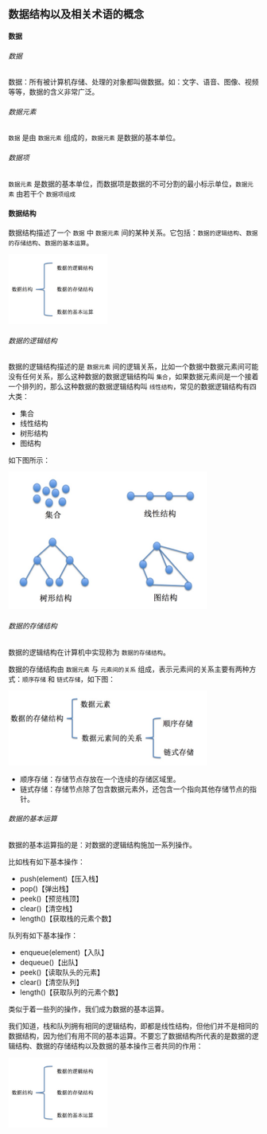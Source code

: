 ## 数据结构以及相关术语的概念

#### 数据

###### 数据

数据：所有被计算机存储、处理的对象都叫做数据。如：文字、语音、图像、视频 等等，数据的含义非常广泛。

###### 数据元素

`数据` 是由 `数据元素` 组成的，`数据元素` 是数据的基本单位。

###### 数据项

`数据元素` 是数据的基本单位，而数据项是数据的不可分割的最小标示单位，`数据元素` 由若干个 `数据项组成`

#### 数据结构

数据结构描述了一个 `数据` 中 `数据元素` 间的某种关系。它包括：`数据的逻辑结构`、`数据的存储结构`、`数据的基本运算`。

<img src="../../asset/img/sjjg1.png" width="200" />

###### 数据的逻辑结构

数据的逻辑结构描述的是 `数据元素` 间的逻辑关系，比如一个数据中数据元素间可能没有任何关系，那么这种数据的数据逻辑结构叫 `集合`，如果数据元素间是一个接着一个排列的，那么这种数据的数据逻辑结构叫 `线性结构`，常见的数据逻辑结构有四大类：

* 集合
* 线性结构
* 树形结构
* 图结构

如下图所示：

<img src="../../asset/img/ljjg.png" width="400" />

###### 数据的存储结构

数据的逻辑结构在计算机中实现称为 `数据的存储结构`。

数据的存储结构由 `数据元素` 与 `元素间的关系` 组成，表示元素间的关系主要有两种方式：`顺序存储` 和 `链式存储`，如下图：

<img src="../../asset/img/sjccjg.png" width="400" />

* 顺序存储：存储节点存放在一个连续的存储区域里。
* 链式存储：存储节点除了包含数据元素外，还包含一个指向其他存储节点的指针。

###### 数据的基本运算

数据的基本运算指的是：对数据的逻辑结构施加一系列操作。

比如栈有如下基本操作：

* push(element)【压入栈】
* pop()【弹出栈】
* peek()【预览栈顶】
* clear()【清空栈】
* length()【获取栈的元素个数】

队列有如下基本操作：

* enqueue(element)【入队】
* dequeue()【出队】
* peek()【读取队头的元素】
* clear()【清空队列】
* length()【获取队列的元素个数】

类似于着一些列的操作，我们成为数据的基本运算。

我们知道，栈和队列拥有相同的逻辑结构，即都是线性结构，但他们并不是相同的数据结构，因为他们有用不同的基本运算。不要忘了数据结构所代表的是数据的逻辑结构、数据的存储结构以及数据的基本操作三者共同的作用：

<img src="../../asset/img/sjjg1.png" width="200" />